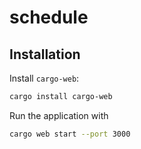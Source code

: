 # schedule

## Installation

Install `cargo-web`:

```bash
cargo install cargo-web
```

Run the application with

```bash
cargo web start --port 3000
```

